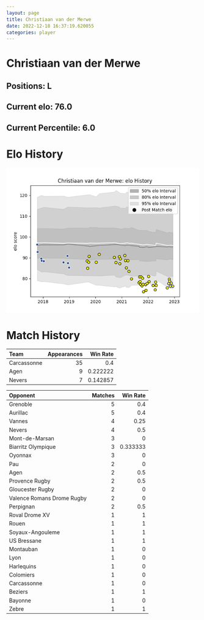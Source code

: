 ```yaml
---  
layout: page  
title: Christiaan van der Merwe  
date: 2022-12-18 16:37:19.620055  
categories: player  
---
```

# Christiaan van der Merwe

## Positions: L

## Current elo: 76.0

## Current Percentile: 6.0

# Elo History


![elo history](history_ChristiaanvanderMerwe.png)
# Match History


| Team        |   Appearances |   Win Rate |
|:------------|--------------:|-----------:|
| Carcassonne |            35 |   0.4      |
| Agen        |             9 |   0.222222 |
| Nevers      |             7 |   0.142857 |

| Opponent                   |   Matches |   Win Rate |
|:---------------------------|----------:|-----------:|
| Grenoble                   |         5 |   0.4      |
| Aurillac                   |         5 |   0.4      |
| Vannes                     |         4 |   0.25     |
| Nevers                     |         4 |   0.5      |
| Mont-de-Marsan             |         3 |   0        |
| Biarritz Olympique         |         3 |   0.333333 |
| Oyonnax                    |         3 |   0        |
| Pau                        |         2 |   0        |
| Agen                       |         2 |   0.5      |
| Provence Rugby             |         2 |   0.5      |
| Gloucester Rugby           |         2 |   0        |
| Valence Romans Drome Rugby |         2 |   0        |
| Perpignan                  |         2 |   0.5      |
| Roval Drome XV             |         1 |   1        |
| Rouen                      |         1 |   1        |
| Soyaux-Angouleme           |         1 |   1        |
| US Bressane                |         1 |   1        |
| Montauban                  |         1 |   0        |
| Lyon                       |         1 |   0        |
| Harlequins                 |         1 |   0        |
| Colomiers                  |         1 |   0        |
| Carcassonne                |         1 |   0        |
| Beziers                    |         1 |   1        |
| Bayonne                    |         1 |   0        |
| Zebre                      |         1 |   1        |